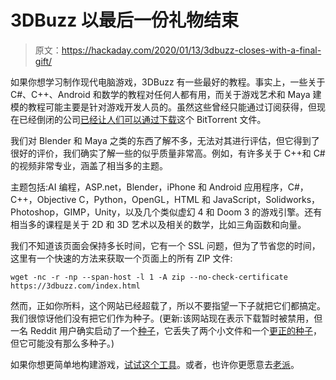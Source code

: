 # 3DBuzz 以最后一份礼物结束

> 原文：<https://hackaday.com/2020/01/13/3dbuzz-closes-with-a-final-gift/>

如果你想学习制作现代电脑游戏，3DBuzz 有一些最好的教程。事实上，一些关于 C#、C++、Android 和数学的教程对任何人都有用，而关于游戏艺术和 Maya 建模的教程可能主要是针对游戏开发人员的。虽然这些曾经只能通过订阅获得，但现在已经倒闭的公司[已经让人们可以通过](https://www.3dbuzz.com/?fbclid=IwAR3MJl3RLDl6CXjFs1DyffdeeSbmQ-vIHBhyRxtLe6VvsI-OEmeLKd_l63k)[下载](https://www.3dbuzz.com/3dbuzz.torrent)这个 BitTorrent 文件。

我们对 Blender 和 Maya 之类的东西了解不多，无法对其进行评估，但它得到了很好的评价，我们确实了解一些的似乎质量非常高。例如，有许多关于 C++和 C#的视频非常专业，涵盖了相当多的主题。

主题包括:AI 编程，ASP.net，Blender，iPhone 和 Android 应用程序，C#，C++，Objective C，Python，OpenGL，HTML 和 JavaScript，Solidworks，Photoshop，GIMP，Unity，以及几个类似虚幻 4 和 Doom 3 的游戏引擎。还有相当多的课程是关于 2D 和 3D 艺术以及相关的数学，比如三角函数和向量。

我们不知道该页面会保持多长时间，它有一个 SSL 问题，但为了节省您的时间，这里有一个快速的方法来获取一个页面上的所有 ZIP 文件:

```
wget -nc -r -np --span-host -l 1 -A zip --no-check-certificate https://3dbuzz.com/index.html
```

然而，正如你所料，这个网站已经超载了，所以不要指望一下子就把它们都搞定。我们很惊讶他们没有把它们作为种子。(更新:该网站现在表示下载暂时被禁用，但一名 Reddit 用户确实启动了一个[种子](https://drive.google.com/uc?export=download&id=1dFJUPDDSZomYDwtvEY4Oh_hOWwVRx7SW)，它丢失了两个小文件和一个[更正的种子](https://drive.google.com/uc?export=download&id=1bljXeR1xv9TphXj4zpeypyYDVDtkpk1e)，但它可能没有那么多种子。)

如果你想更简单地构建游戏，[试试这个工具](https://hackaday.com/2019/06/17/game-builder-lets-kids-even-old-kids-build-games/)。或者，也许你更愿意去[老派](https://hackaday.com/2019/01/30/build-retro-games-with-script-8/)。